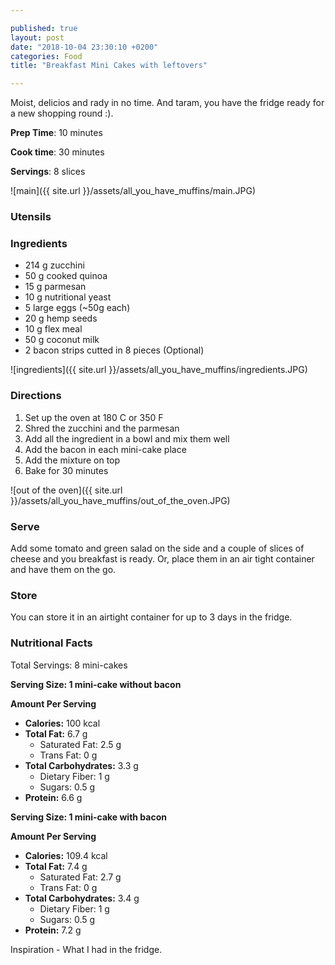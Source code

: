 ```yaml
---

published: true
layout: post
date: "2018-10-04 23:30:10 +0200"
categories: Food
title: "Breakfast Mini Cakes with leftovers"

---
```


Moist, delicios and rady in no time. And taram, you have the fridge ready for a new shopping round :). 


**Prep Time**: 10 minutes

**Cook time**: 30 minutes

**Servings**: 8 slices

![main]({{ site.url }}/assets/all_you_have_muffins/main.JPG)

### Utensils

### Ingredients
- 214 g zucchini
- 50 g cooked quinoa
- 15 g parmesan
- 10 g nutritional yeast
- 5 large eggs (~50g each)
- 20 g hemp seeds
- 10 g flex meal
- 50 g coconut milk
- 2 bacon strips cutted in 8 pieces (Optional)

![ingredients]({{ site.url }}/assets/all_you_have_muffins/ingredients.JPG)

### Directions
1. Set up the oven at 180 C or 350 F
2. Shred the zucchini and the parmesan
3. Add all the ingredient in a bowl and mix them well
4. Add the bacon in each mini-cake place
5. Add the mixture on top
6. Bake for 30 minutes

![out of the oven]({{ site.url }}/assets/all_you_have_muffins/out_of_the_oven.JPG)

### Serve
Add some tomato and green salad on the side and a couple of slices of cheese and you breakfast is ready. Or, place them in an air tight container and have them on the go. 

### Store
You can store it in an airtight container for up to 3 days in the fridge.

### Nutritional Facts
Total Servings: 8 mini-cakes

**Serving Size: 1 mini-cake without bacon**

**Amount Per Serving**

- **Calories:**  100 kcal
- **Total Fat:** 6.7 g
  - Saturated Fat: 2.5 g
  - Trans Fat: 0 g
- **Total Carbohydrates:** 3.3 g
  - Dietary Fiber: 1 g
  - Sugars: 0.5 g
- **Protein:** 6.6 g

**Serving Size: 1 mini-cake with bacon**

**Amount Per Serving**

- **Calories:**  109.4 kcal
- **Total Fat:** 7.4 g
  - Saturated Fat: 2.7 g
  - Trans Fat: 0 g
- **Total Carbohydrates:** 3.4 g
  - Dietary Fiber: 1 g
  - Sugars: 0.5 g
- **Protein:** 7.2 g

Inspiration - What I had in the fridge. 